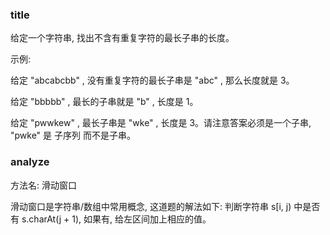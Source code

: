 ### title

给定一个字符串, 找出不含有重复字符的最长子串的长度。

示例:

给定 "abcabcbb" , 没有重复字符的最长子串是 "abc" , 那么长度就是 3。

给定 "bbbbb" , 最长的子串就是 "b" , 长度是 1。

给定 "pwwkew" , 最长子串是 "wke" , 长度是 3。请注意答案必须是一个子串, "pwke" 是 子序列  而不是子串。

### analyze

方法名: 滑动窗口

滑动窗口是字符串/数组中常用概念, 这道题的解法如下: 判断字符串 s[i, j) 中是否有 s.charAt(j + 1), 如果有, 给左区间加上相应的值。